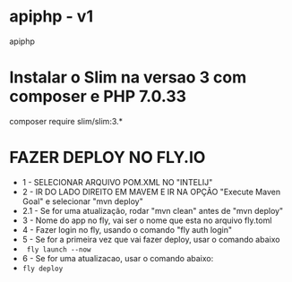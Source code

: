 # apiphp - v1
apiphp
# Instalar o Slim na versao 3 com composer e PHP 7.0.33
composer require slim/slim:3.*

# FAZER DEPLOY NO FLY.IO
* 1 - SELECIONAR ARQUIVO POM.XML NO "INTELIJ"
* 2 - IR DO LADO DIREITO EM MAVEM E IR NA OPÇÃO "Execute Maven Goal" e selecionar "mvn deploy"
* 2.1 - Se for uma atualização, rodar "mvn clean" antes de "mvn deploy"
* 3 - Nome do app no fly, vai ser o nome que esta no arquivo fly.toml
* 4 - Fazer login no fly, usando o comando "fly auth login"
* 5 - Se for a primeira vez que vai fazer deploy, usar o comando abaixo
* ``` fly launch --now```
* 6 - Se for uma atualizacao, usar o comando abaixo:
* ``` fly deploy ```